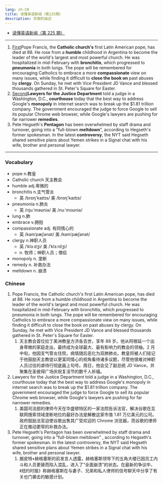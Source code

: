 ```yaml
---
lang: zh-CN
title: 读懂英语新闻（第225期）
description: 页面的描述
---
```


- [读懂英语新闻（第 225 期）](https://www.youtube.com/watch?v=PkWhJdq8lp4&t=616s)

---

1. [First](https://www.youtube.com/watch?v=PkWhJdq8lp4&t=36s)Pope Francis, the **Catholic church's** first Latin American pope, has died at 88. He rose from a **humble** childhood in Argentina to become the leader of the world's largest and most powerful church. He was hospitalized in mid-February with **bronchitis**, which progressed to **pneumonia** in both lungs. The pope will be remembered for encouraging Catholics to embrace a more **compassionate** view on many issues, while finding it difficult to **close the book on** past abuses by **clergy**. On Sunday, he met with Vice President JD Vance and blessed thousands gathered in St. Peter's Square for Easter.
2. [Second](https://www.youtube.com/watch?v=PkWhJdq8lp4&t=276s)**Lawyers for the Justice Department** told a judge in a Washington, D.C., **courthouse** today that the best way to address Google's **monopoly** in internet search was to break up the $1.81 trillion company. The government encouraged the judge to force Google to sell its popular Chrome web browser, while Google's lawyers are pushing for far narrower **remedies**.
3. Pete Hegseth's **Pentagon** has been overwhelmed by staff drama and turnover, going into a "full-blown **meltdown**", according to Hegseth's former spokesman. In the latest **controversy**, the NYT said Hegseth shared sensitive plans about Yemen strikes in a Signal chat with his wife, brother and personal lawyer.

---

### Vocabulary

- pope n.教皇
- Catholic church 天主教会
- humble adj.卑微的
- bronchitis n.支气管炎
  - 英 /brɒŋ'kaɪtɪs/ 美 /brɑŋ'kaɪtɪs/
- pneumonia n.肺炎
  - 英 /njuːˈməʊniə/ 美 /nuːˈmoʊniə/
- lung n.肺
- embrace v.拥抱
- compassionate adj. 有同情心的
  - 英 /kəmˈpæʃənət/ 美 /kəmˈpæʃənət/
- clergy n.神职人员
  - 英 /ˈklɜːdʒi/ 美 /ˈklɜːrdʒi/
  - n. 牧师；神职人员；僧侣
- monopoly n. 垄断
- remedy n. 补救办法
- meltdown n. 崩溃

### Chinese

1. Pope Francis, the Catholic church's first Latin American pope, has died at 88. He rose from a humble childhood in Argentina to become the leader of the world's largest and most powerful church. He was hospitalized in mid-February with bronchitis, which progressed to pneumonia in both lungs. The pope will be remembered for encouraging Catholics to embrace a more compassionate view on many issues, while finding it difficult to close the book on past abuses by clergy. On Sunday, he met with Vice President JD Vance and blessed thousands gathered in St. Peter's Square for Easter.
   1. 天主教会首位拉丁美洲教皇方济各去世，享年 88 岁。他从阿根延一个出身卑微的家庭走出，最终成为全球最大、最有影响力的教会的领袖。2 月中旬，他因支气管炎住院，病情随后恶化为双肺肺炎。教皇将被人们铭记于他鼓励天主教徒以更富同情心的视角看待诸多议题，尽管他很难对神职人员过往的虐待行彻底画上句号。周日，他会见了副总统 JD Vance，并聚集在圣彼得广场庆祝复活节的数千人祈福。
2. Lawyers for the Justice Department told a judge in a Washington, D.C., courthouse today that the best way to address Google's monopoly in internet search was to break up the $1.81 trillion company. The government encouraged the judge to force Google to sell its popular Chrome web browser, while Google's lawyers are pushing for far narrower remedies.
   1. 美国司法部的律师今天在华盛顿特区的一家法院告诉法官，解决谷歌在互联网搜索领域垄断地位的最好办法是解散这家市值 1.81 万亿美元的公司。政府鼓励法官迫使谷歌出售其广受欢迎的 Chrome 浏览器，而谷歌的律师正在推动更窄的补救办法。
3. Pete Hegseth's Pentagon has been overwhelmed by staff drama and turnover, going into a "full-blown meltdown" , according to Hegseth's former spokesman. In the latest controversy, the NYT said Hegseth shared sensitive plans about Yemen strikes in a Signal chat with his wife, brother and personal lawyer.
   1. 据皮特•赫格塞斯的前发言人透露，赫格塞斯领导下的五角大楼已因员工内斗和人员更替而陷入混乱，进入了“全面崩溃”的状态。在最新的争议中，《纽约时报》称赫格塞斯在与妻子、兄弟和私人律师的信号聊天中分享了有关也门袭击的敏感计划。

